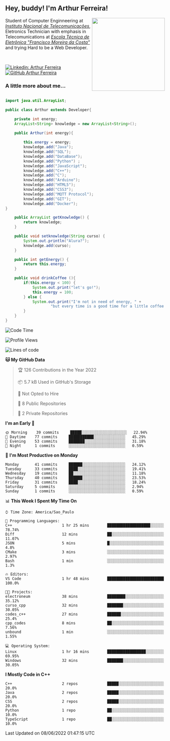 <h2> Hey, buddy! I'm Arthur Ferreira!</h2>
<img align='right' src="https://media.giphy.com/media/ule4vhcY1xEKQ/giphy.gif" width="230">
<p>Student of Computer Enginneering at  <em><a href="https://inatel.br/home/" target="_blank">Instituto Nacional de Telecomunicações</a></em>, Eletronics Technician with emphasis in Telecomunications at <em><a href="https://www.etefmc.com.br" target="_blank">Escola Técnica de Eletrônica "Francisco Moreira da Costa"</a></em> and trying Hard to be a Web Developer.
</p></br>

[![Linkedin: Arthur Ferreira](https://img.shields.io/badge/-Arthur%20Ferreira%20Silva-blue?style=flat-square&logo=Linkedin&logoColor=white&link=https://www.linkedin.com/in/ArthurFerreiraSilva/)]( www.linkedin.com/in/ArthurFerreiraSilva)
[![GitHub Arthur Ferreira](https://img.shields.io/github/followers/arthur-ngdi?label=follow&style=social)](https://github.com/arthur-ngdi)


### A little more about me...  

``` Java

import java.util.ArrayList;

public class Arthur extends Developer{

    private int energy;
    ArrayList<String> knowledge = new ArrayList<String>();

    public Arthur(int energy){
        
        this.energy = energy;
        knowledge.add("Java");
        knowledge.add("SQL");
        knowledge.add("DataBase");
        knowledge.add("Python") ;
        knowledge.add("JavaScript");
        knowledge.add("C++");
        knowledge.add("C");
        knowledge.add("Arduino");
        knowledge.add("HTML5");
        knowledge.add("CSS3");
        knowledge.add("MQTT Protocol");
        knowledge.add("GIT");
        knowledge.add("Docker");
}

    public ArrayList getKnowledge() {
        return knowledge;
    }

    public void setknowledge(String curso) {
        System.out.println("Alura?");
        knowledge.add(curso);
    }

    public int getEnergy() {
        return this.energy;
    }

    public void drinkCoffee (){
        if(this.energy < 100) {
            System.out.print("let's go!");
            this.energy = 100;
        } else {
            System.out.print("I'm not in need of energy, " +
                    "but every time is a good time for a little coffee!");
        }
    }
}

```
<!--START_SECTION:waka-->
![Code Time](http://img.shields.io/badge/Code%20Time-63%20hrs%2059%20mins-blue)

![Profile Views](http://img.shields.io/badge/Profile%20Views-0-blue)

![Lines of code](https://img.shields.io/badge/From%20Hello%20World%20I%27ve%20Written-21%20Thousand%20lines%20of%20code-blue)

**🐱 My GitHub Data** 

> 🏆 126 Contributions in the Year 2022
 > 
> 📦 5.7 kB Used in GitHub's Storage 
 > 
> 🚫 Not Opted to Hire
 > 
> 📜 8 Public Repositories 
 > 
> 🔑 2 Private Repositories  
 > 
**I'm an Early 🐤** 

```text
🌞 Morning    39 commits     █████░░░░░░░░░░░░░░░░░░░░   22.94% 
🌆 Daytime    77 commits     ███████████░░░░░░░░░░░░░░   45.29% 
🌃 Evening    53 commits     ███████░░░░░░░░░░░░░░░░░░   31.18% 
🌙 Night      1 commits      ░░░░░░░░░░░░░░░░░░░░░░░░░   0.59%

```
📅 **I'm Most Productive on Monday** 

```text
Monday       41 commits     ██████░░░░░░░░░░░░░░░░░░░   24.12% 
Tuesday      33 commits     ████░░░░░░░░░░░░░░░░░░░░░   19.41% 
Wednesday    19 commits     ██░░░░░░░░░░░░░░░░░░░░░░░   11.18% 
Thursday     40 commits     ██████░░░░░░░░░░░░░░░░░░░   23.53% 
Friday       31 commits     ████░░░░░░░░░░░░░░░░░░░░░   18.24% 
Saturday     5 commits      ░░░░░░░░░░░░░░░░░░░░░░░░░   2.94% 
Sunday       1 commits      ░░░░░░░░░░░░░░░░░░░░░░░░░   0.59%

```


📊 **This Week I Spent My Time On** 

```text
⌚︎ Time Zone: America/Sao_Paulo

💬 Programming Languages: 
C++                      1 hr 25 mins        ███████████████████░░░░░░   78.74% 
Diff                     12 mins             ██░░░░░░░░░░░░░░░░░░░░░░░   11.07% 
JSON                     5 mins              █░░░░░░░░░░░░░░░░░░░░░░░░   4.8% 
CMake                    3 mins              ░░░░░░░░░░░░░░░░░░░░░░░░░   2.97% 
Bash                     1 min               ░░░░░░░░░░░░░░░░░░░░░░░░░   1.3%

🔥 Editors: 
VS Code                  1 hr 48 mins        █████████████████████████   100.0%

🐱‍💻 Projects: 
electroneum              38 mins             ████████░░░░░░░░░░░░░░░░░   35.12% 
curso_cpp                32 mins             ███████░░░░░░░░░░░░░░░░░░   30.05% 
codes_c++                27 mins             ██████░░░░░░░░░░░░░░░░░░░   25.4% 
cpp_codes                8 mins              ██░░░░░░░░░░░░░░░░░░░░░░░   7.56% 
unbound                  1 min               ░░░░░░░░░░░░░░░░░░░░░░░░░   1.55%

💻 Operating System: 
Linux                    1 hr 16 mins        █████████████████░░░░░░░░   69.95% 
Windows                  32 mins             ███████░░░░░░░░░░░░░░░░░░   30.05%

```

**I Mostly Code in C++** 

```text
C++                      2 repos             █████░░░░░░░░░░░░░░░░░░░░   20.0% 
Java                     2 repos             █████░░░░░░░░░░░░░░░░░░░░   20.0% 
CSS                      2 repos             █████░░░░░░░░░░░░░░░░░░░░   20.0% 
Python                   1 repo              ██░░░░░░░░░░░░░░░░░░░░░░░   10.0% 
TypeScript               1 repo              ██░░░░░░░░░░░░░░░░░░░░░░░   10.0%

```



 Last Updated on 08/06/2022 01:47:15 UTC
<!--END_SECTION:waka-->
